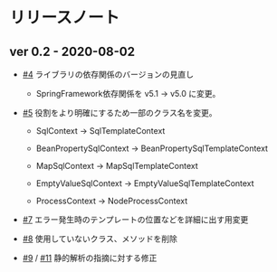 # リリースノート

## ver 0.2 - 2020-08-02

- [#4](https://github.com/mygreen/splate/pull/4) ライブラリの依存関係のバージョンの見直し

    - SpringFramework依存関係を v5.1 -> v5.0 に変更。

- [#5](https://github.com/mygreen/splate/pull/5) 役割をより明確にするため一部のクラス名を変更。

    - SqlContext -> SqlTemplateContext

    - BeanPropertySqlContext -> BeanPropertySqlTemplateContext

    - MapSqlContext -> MapSqlTemplateContext

    - EmptyValueSqlContext -> EmptyValueSqlTemplateContext

    - ProcessContext -> NodeProcessContext

- [#7](https://github.com/mygreen/splate/pull/7) エラー発生時のテンプレートの位置などを詳細に出す用変更

- [#8](https://github.com/mygreen/splate/pull/8) 使用していないクラス、メソッドを削除

- [#9](https://github.com/mygreen/splate/pull/9) / [#11](https://github.com/mygreen/splate/pull/11) 静的解析の指摘に対する修正


